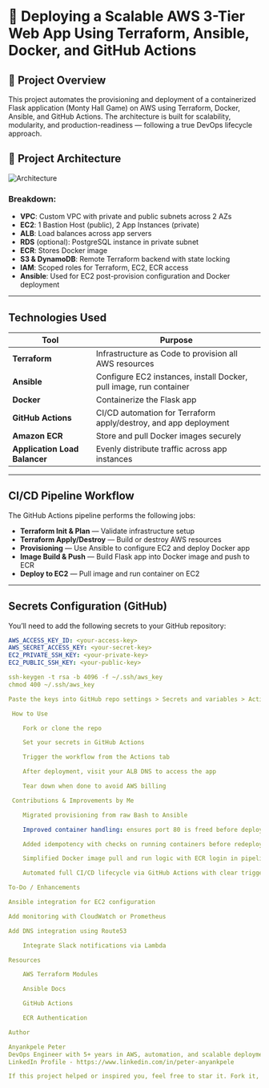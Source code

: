 # 🚀 Deploying a Scalable AWS 3-Tier Web App Using Terraform, Ansible, Docker, and GitHub Actions

## 🧠 Project Overview
This project automates the provisioning and deployment of a containerized Flask application (Monty Hall Game) on AWS using Terraform, Docker, Ansible, and GitHub Actions. The architecture is built for scalability, modularity, and production-readiness — following a true DevOps lifecycle approach.

## 📁 Project Architecture

![Architecture](./assets/AWS-Three-Tier-Architecture.jpg)

### Breakdown:
- **VPC**: Custom VPC with private and public subnets across 2 AZs  
- **EC2**: 1 Bastion Host (public), 2 App Instances (private)  
- **ALB**: Load balances across app servers  
- **RDS** (optional): PostgreSQL instance in private subnet  
- **ECR**: Stores Docker image  
- **S3 & DynamoDB**: Remote Terraform backend with state locking  
- **IAM**: Scoped roles for Terraform, EC2, ECR access  
- **Ansible**: Used for EC2 post-provision configuration and Docker deployment

---

## Technologies Used

| Tool               | Purpose                                                                 |
|--------------------|-------------------------------------------------------------------------|
| **Terraform**      | Infrastructure as Code to provision all AWS resources                  |
| **Ansible**        | Configure EC2 instances, install Docker, pull image, run container     |
| **Docker**         | Containerize the Flask app                                              |
| **GitHub Actions** | CI/CD automation for Terraform apply/destroy, and app deployment       |
| **Amazon ECR**     | Store and pull Docker images securely                                  |
| **Application Load Balancer** | Evenly distribute traffic across app instances              |

---

##  CI/CD Pipeline Workflow

The GitHub Actions pipeline performs the following jobs:

- **Terraform Init & Plan** — Validate infrastructure setup  
- **Terraform Apply/Destroy** — Build or destroy AWS resources  
- **Provisioning** — Use Ansible to configure EC2 and deploy Docker app  
- **Image Build & Push** — Build Flask app into Docker image and push to ECR  
- **Deploy to EC2** — Pull image and run container on EC2

---

##  Secrets Configuration (GitHub)

You’ll need to add the following secrets to your GitHub repository:

```yaml
AWS_ACCESS_KEY_ID: <your-access-key>
AWS_SECRET_ACCESS_KEY: <your-secret-key>
EC2_PRIVATE_SSH_KEY: <your-private-key>
EC2_PUBLIC_SSH_KEY: <your-public-key>

ssh-keygen -t rsa -b 4096 -f ~/.ssh/aws_key
chmod 400 ~/.ssh/aws_key

Paste the keys into GitHub repo settings > Secrets and variables > Actions.

 How to Use

    Fork or clone the repo

    Set your secrets in GitHub Actions

    Trigger the workflow from the Actions tab

    After deployment, visit your ALB DNS to access the app

    Tear down when done to avoid AWS billing

 Contributions & Improvements by Me

    Migrated provisioning from raw Bash to Ansible

    Improved container handling: ensures port 80 is freed before deploy

    Added idempotency with checks on running containers before redeploy

    Simplified Docker image pull and run logic with ECR login in pipeline

    Automated full CI/CD lifecycle via GitHub Actions with clear trigger stages

To-Do / Enhancements

Ansible integration for EC2 configuration

Add monitoring with CloudWatch or Prometheus

Add DNS integration using Route53

    Integrate Slack notifications via Lambda

Resources

    AWS Terraform Modules

    Ansible Docs

    GitHub Actions

    ECR Authentication

Author

Anyankpele Peter
DevOps Engineer with 5+ years in AWS, automation, and scalable deployments.
LinkedIn Profile - https://www.linkedin.com/in/peter-anyankpele

If this project helped or inspired you, feel free to star it. Fork it, expand it, and build something awesome!